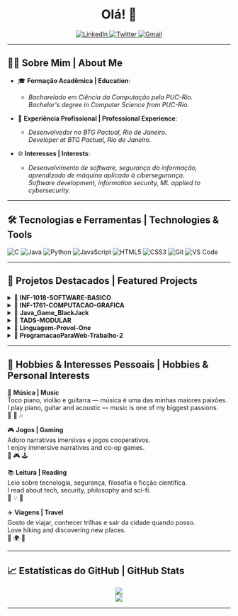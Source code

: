 
<h1 align="center">Olá! 👋</h1>

<p align="center">
  <a href="https://www.linkedin.com/in/leonardo-monteiro-/" target="_blank">
    <img src="https://img.shields.io/badge/-LinkedIn-%230077B5?style=for-the-badge&logo=linkedin&logoColor=white" alt="LinkedIn">
  </a>
  <a href="https://twitter.com/LeoMMFont" target="_blank">
    <img src="https://img.shields.io/badge/-Twitter-%231DA1F2?style=for-the-badge&logo=twitter&logoColor=white" alt="Twitter">
  </a>
  <a href="mailto:leonardommfontoura@gmail.com">
    <img src="https://img.shields.io/badge/-Gmail-%23D14836?style=for-the-badge&logo=gmail&logoColor=white" alt="Gmail">
  </a>
</p>

---

## 🧑‍💻 Sobre Mim | About Me

- 🎓 **Formação Acadêmica | Education**:  
  - *Bacharelado em Ciência da Computação pela PUC-Rio.*  
    *Bachelor's degree in Computer Science from PUC-Rio.*

- 💼 **Experiência Profissional | Professional Experience**:  
  - *Desenvolvedor no BTG Pactual, Rio de Janeiro.*  
    *Developer at BTG Pactual, Rio de Janeiro.*

- 🌐 **Interesses | Interests**:  
  - *Desenvolvimento de software, segurança da informação, aprendizado de máquina aplicado à cibersegurança.*  
    *Software development, information security, ML applied to cybersecurity.*

---

## 🛠️ Tecnologias e Ferramentas | Technologies & Tools

![C](https://img.shields.io/badge/-C-00599C?style=flat-square&logo=c)
![Java](https://img.shields.io/badge/-Java-007396?style=flat-square&logo=java)
![Python](https://img.shields.io/badge/-Python-3776AB?style=flat-square&logo=python)
![JavaScript](https://img.shields.io/badge/-JavaScript-F7DF1E?style=flat-square&logo=javascript&logoColor=black)
![HTML5](https://img.shields.io/badge/-HTML5-E34F26?style=flat-square&logo=html5&logoColor=white)
![CSS3](https://img.shields.io/badge/-CSS3-1572B6?style=flat-square&logo=css3)
![Git](https://img.shields.io/badge/-Git-F05032?style=flat-square&logo=git)
![VS Code](https://img.shields.io/badge/-VS%20Code-007ACC?style=flat-square&logo=visual-studio-code)

---

## 🚀 Projetos Destacados | Featured Projects

<details><summary>🔹 <strong>INF-1018-SOFTWARE-BASICO</strong></summary>
<p>Projeto de Software Básico - Gerador Dinâmico de Funções.  
Dynamic Function Generator in C.  
🔗 [Repositório](https://github.com/LeonardoMMFontoura/INF-1018-SOFTWARE-BASICO)</p></details>

<details><summary>🔹 <strong>INF-1761-COMPUTACAO-GRAFICA</strong></summary>
<p>Projetos gráficos com Jupyter Notebook.  
Graphics projects with Jupyter.  
🔗 [Repositório](https://github.com/LeonardoMMFontoura/INF-1761-COMPUTACAO-GRAFICA)</p></details>

<details><summary>🔹 <strong>Java_Game_BlackJack</strong></summary>
<p>Jogo de BlackJack em Java.  
BlackJack game implemented in Java.  
🔗 [Repositório](https://github.com/LeonardoMMFontoura/Java_Game_BlackJack)</p></details>

<details><summary>🔹 <strong>TADS-MODULAR</strong></summary>
<p>Estrutura de Dados e Modularização em C.  
Data Structures and Modular Design in C.  
🔗 [Repositório](https://github.com/LeonardoMMFontoura/TADS-MODULAR)</p></details>

<details><summary>🔹 <strong>Linguagem-Provol-One</strong></summary>
<p>Parser para linguagem fictícia com saída em C.  
Parser for a fictional language (output in C).  
🔗 [Repositório](https://github.com/LeonardoMMFontoura/Linguagem-Provol-One)</p></details>

<details><summary>🔹 <strong>ProgramacaoParaWeb-Trabalho-2</strong></summary>
<p>Projeto de backend e frontend para disciplina de Web.  
Full-stack project for Web Programming.  
🔗 [Repositório](https://github.com/LeonardoMMFontoura/ProgramacaoParaWeb-Trabalho-2)</p></details>

---

## 🎨 Hobbies & Interesses Pessoais | Hobbies & Personal Interests

🎵 **Música | Music**  
Toco piano, violão e guitarra — música é uma das minhas maiores paixões.  
I play piano, guitar and acoustic — music is one of my biggest passions.  
🎹 🎸 🎶

🎮 **Jogos | Gaming**  
Adoro narrativas imersivas e jogos cooperativos.  
I enjoy immersive narratives and co-op games.  
👾 🎮 🕹️

📚 **Leitura | Reading**  
Leio sobre tecnologia, segurança, filosofia e ficção científica.  
I read about tech, security, philosophy and sci-fi.  
📖 💡 🧠

✈️ **Viagens | Travel**  
Gosto de viajar, conhecer trilhas e sair da cidade quando posso.  
Love hiking and discovering new places.  
🌄 🌍 🥾

---

## 📈 Estatísticas do GitHub | GitHub Stats

<p align="center">
  <img src="https://github-readme-stats.vercel.app/api?username=LeonardoMMFontoura&show_icons=true&theme=tokyonight" />
  <br>
  <img src="https://github-readme-streak-stats.herokuapp.com/?user=LeonardoMMFontoura&theme=tokyonight" />
</p>

---
